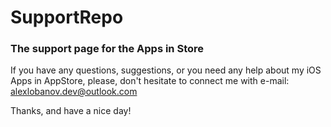 # SupportRepo
### The support page for the Apps in Store

If you have any questions, suggestions, or you need any help about my iOS Apps in AppStore, please, don't hesitate to connect me with e-mail:
alexlobanov.dev@outlook.com

Thanks, and have a nice day!
